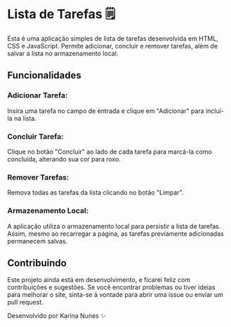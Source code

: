 # Lista de Tarefas 🗒️
Esta é uma aplicação simples de lista de tarefas desenvolvida em HTML, CSS e JavaScript. Permite adicionar, concluir e remover tarefas, além de salvar a lista no armazenamento local.

## Funcionalidades
### Adicionar Tarefa: 
Insira uma tarefa no campo de entrada e clique em "Adicionar" para incluí-la na lista.
### Concluir Tarefa: 
Clique no botão "Concluir" ao lado de cada tarefa para marcá-la como concluída, alterando sua cor para roxo.
### Remover Tarefas: 
Remova todas as tarefas da lista clicando no botão "Limpar".
### Armazenamento Local: 
A aplicação utiliza o armazenamento local para persistir a lista de tarefas. Assim, mesmo ao recarregar a página, as tarefas previamente adicionadas permanecem salvas.

## Contribuindo
Este projeto ainda está em desenvolvimento, e ficarei feliz com contribuições e sugestões. Se você encontrar problemas ou tiver ideias para melhorar o site, sinta-se à vontade para abrir uma issue ou enviar um pull request.

Desenvolvido por Karina Nunes ✨
